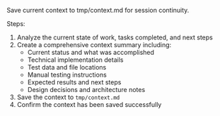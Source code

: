 Save current context to tmp/context.md for session continuity.

Steps:
1. Analyze the current state of work, tasks completed, and next steps
2. Create a comprehensive context summary including:
   - Current status and what was accomplished
   - Technical implementation details
   - Test data and file locations
   - Manual testing instructions
   - Expected results and next steps
   - Design decisions and architecture notes
3. Save the context to `tmp/context.md`
4. Confirm the context has been saved successfully